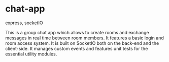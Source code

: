 # chat-app
express, socketIO

This is a group chat app which allows to create rooms and exchange messages in real time between room members. It features a basic login and room access system. It is built on SocketIO both on the back-end and the client-side. It manages custom events and features unit tests for the essential utility modules. 
